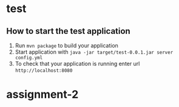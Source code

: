 # test

How to start the test application
---

1. Run `mvn package` to build your application
1. Start application with `java -jar target/test-0.0.1.jar server config.yml`
1. To check that your application is running enter url `http://localhost:8080`


# assignment-2
